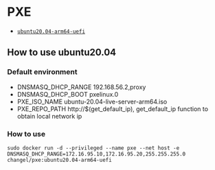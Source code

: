 # PXE

* [`ubuntu20.04-arm64-uefi`](https://github.com/kuituoshi/docker/blob/master/pxe/ubuntu20.04-arm64-uefi/Dockerfile)

## How to use ubuntu20.04

### Default environment

* DNSMASQ_DHCP_RANGE 192.168.56.2,proxy
* DNSMASQ_DHCP_BOOT pxelinux.0
* PXE_ISO_NAME ubuntu-20.04-live-server-arm64.iso
* PXE_REPO_PATH http://$(get_default_ip), get_default_ip function to obtain local network ip

### How to use

```shell
sudo docker run -d --privileged --name pxe --net host -e DNSMASQ_DHCP_RANGE=172.16.95.10,172.16.95.20,255.255.255.0 changel/pxe:ubuntu20.04-arm64-uefi
```

